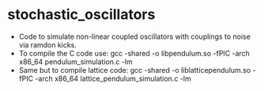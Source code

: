 # stochastic_oscillators

- Code to simulate non-linear coupled oscillators with couplings to noise via ramdon kicks.
- To compile the C code use: gcc -shared -o libpendulum.so -fPIC -arch x86_64 pendulum_simulation.c -lm
- Same but to compile lattice code: gcc -shared -o liblatticependulum.so -fPIC -arch x86_64 lattice_pendulum_simulation.c -lm
